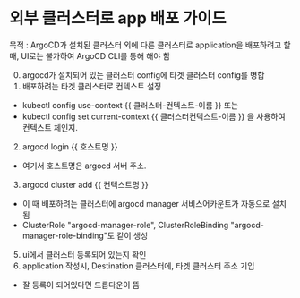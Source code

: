 # 외부 클러스터로 app 배포 가이드
목적 : ArgoCD가 설치된 클러스터 외에 다른 클러스터로 application을 배포하려고 할 때, UI로는 불가하여 ArgoCD CLI를 통해 해야 함

0. argocd가 설치되어 있는 클러스터 config에 타겟 클러스터 config를 병합
1. 배포하려는 타겟 클러스터로 컨텍스트 설정
- kubectl config use-context {{ 클러스터-컨텍스트-이름 }} 또는 
- kubectl config set current-context {{ 클러스터컨텍스트-이름 }} 을 사용하여 컨텍스트 체인지.
2. argocd login {{ 호스트명 }}
- 여기서 호스트명은 argocd 서버 주소. 
3. argocd cluster add {{ 컨텍스트명 }}
- 이 때 배포하려는 클러스터에 argocd manager 서비스어카운트가 자동으로 설치됨
- ClusterRole "argocd-manager-role", ClusterRoleBinding "argocd-manager-role-binding"도 같이 생성
5. ui에서 클러스터 등록되어 있는지 확인
6. application 작성시, Destination 클러스터에, 타겟 클러스터 주소 기입
- 잘 등록이 되어있다면 드롭다운이 뜸
